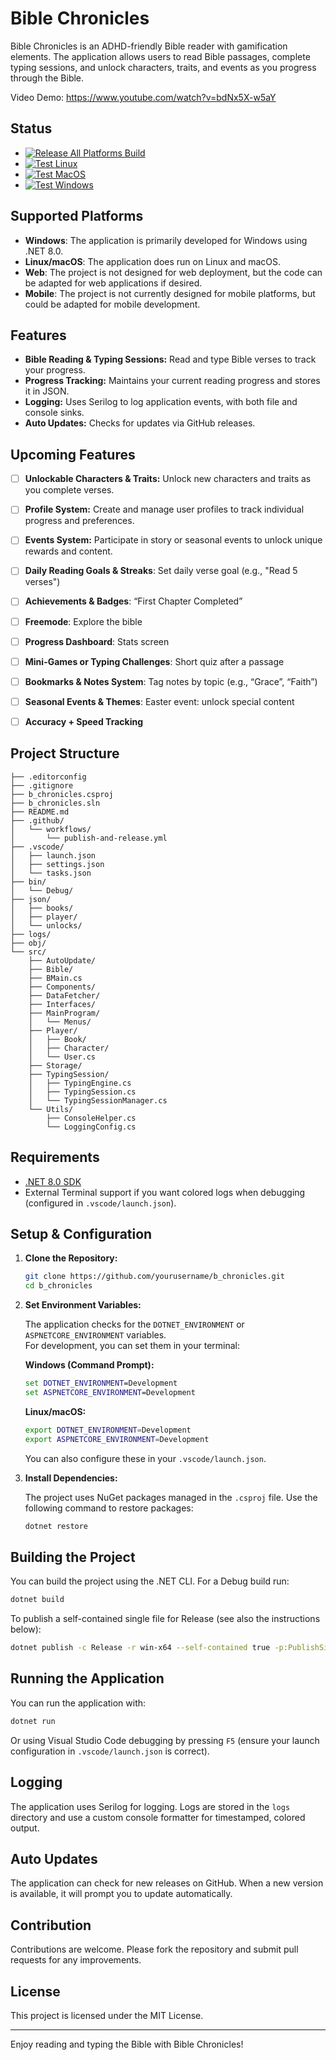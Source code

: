 # Bible Chronicles

Bible Chronicles is an ADHD-friendly Bible reader with gamification elements. The application allows users to read Bible passages, complete typing sessions, and unlock characters, traits, and events as you progress through the Bible.

Video Demo: https://www.youtube.com/watch?v=bdNx5X-w5aY

## Status
- [![Release All Platforms Build](https://github.com/alcoranpaul/b_chronicles/actions/workflows/publish-and-release.yml/badge.svg?branch=main&event=push)](https://github.com/alcoranpaul/b_chronicles/actions/workflows/publish-and-release.yml)
- [![Test Linux](https://github.com/alcoranpaul/b_chronicles/actions/workflows/build-test-linux.yml/badge.svg?branch=main&event=push)](https://github.com/alcoranpaul/b_chronicles/actions/workflows/build-test-linux.yml)
- [![Test MacOS](https://github.com/alcoranpaul/b_chronicles/actions/workflows/build-test-macos.yml/badge.svg?branch=main&event=push)](https://github.com/alcoranpaul/b_chronicles/actions/workflows/build-test-macos.yml)
- [![Test Windows](https://github.com/alcoranpaul/b_chronicles/actions/workflows/build-test-windows.yml/badge.svg?branch=main&event=push)](https://github.com/alcoranpaul/b_chronicles/actions/workflows/build-test-windows.yml)


## Supported Platforms
- **Windows**: The application is primarily developed for Windows using .NET 8.0.
- **Linux/macOS**: The application does run on Linux and macOS.
- **Web**: The project is not designed for web deployment, but the code can be adapted for web applications if desired.
- **Mobile**: The project is not currently designed for mobile platforms, but could be adapted for mobile development.

## Features

- **Bible Reading & Typing Sessions:** Read and type Bible verses to track your progress.
- **Progress Tracking:** Maintains your current reading progress and stores it in JSON.
- **Logging:** Uses Serilog to log application events, with both file and console sinks.
- **Auto Updates:** Checks for updates via GitHub releases.

## Upcoming Features

- [ ] **Unlockable Characters & Traits:** Unlock new characters and traits as you complete verses.
- [ ] **Profile System:** Create and manage user profiles to track individual progress and preferences.
- [ ] **Events System:** Participate in story or seasonal events to unlock unique rewards and content.
- [ ] **Daily Reading Goals & Streaks**: Set daily verse goal (e.g., "Read 5 verses")
- [ ] **Achievements & Badges**: “First Chapter Completed”
- [ ] **Freemode**: Explore the bible
- [ ] **Progress Dashboard**: Stats screen
- [ ] **Mini-Games or Typing Challenges**: Short quiz after a passage
- [ ] **Bookmarks & Notes System**: Tag notes by topic (e.g., “Grace”, “Faith”)
- [ ] **Seasonal Events & Themes**: Easter event: unlock special content
- [ ] **Accuracy + Speed Tracking**


## Project Structure

```
├── .editorconfig
├── .gitignore
├── b_chronicles.csproj
├── b_chronicles.sln
├── README.md
├── .github/
│   └── workflows/
│       └── publish-and-release.yml
├── .vscode/
│   ├── launch.json
│   ├── settings.json
│   └── tasks.json
├── bin/
│   └── Debug/
├── json/
│   ├── books/
│   ├── player/
│   └── unlocks/
├── logs/
├── obj/
└── src/
    ├── AutoUpdate/
    ├── Bible/
    ├── BMain.cs
    ├── Components/
    ├── DataFetcher/
    ├── Interfaces/
    ├── MainProgram/
    │   └── Menus/
    ├── Player/
    │   ├── Book/
    │   ├── Character/
    │   └── User.cs
    ├── Storage/
    ├── TypingSession/
    │   ├── TypingEngine.cs
    │   ├── TypingSession.cs
    │   └── TypingSessionManager.cs
    └── Utils/
        ├── ConsoleHelper.cs
        └── LoggingConfig.cs
```

## Requirements

- [.NET 8.0 SDK](https://dotnet.microsoft.com/download/dotnet/8.0)
- External Terminal support if you want colored logs when debugging (configured in `.vscode/launch.json`).

## Setup & Configuration

1. **Clone the Repository:**

   ```bash
   git clone https://github.com/yourusername/b_chronicles.git
   cd b_chronicles
   ```

2. **Set Environment Variables:**

   The application checks for the `DOTNET_ENVIRONMENT` or `ASPNETCORE_ENVIRONMENT` variables.  
   For development, you can set them in your terminal:
   
   **Windows (Command Prompt):**

   ```cmd
   set DOTNET_ENVIRONMENT=Development
   set ASPNETCORE_ENVIRONMENT=Development
   ```

   **Linux/macOS:**

   ```bash
   export DOTNET_ENVIRONMENT=Development
   export ASPNETCORE_ENVIRONMENT=Development
   ```

   You can also configure these in your `.vscode/launch.json`.

3. **Install Dependencies:**

   The project uses NuGet packages managed in the `.csproj` file. Use the following command to restore packages:

   ```bash
   dotnet restore
   ```

## Building the Project

You can build the project using the .NET CLI. For a Debug build run:

```bash
dotnet build
```

To publish a self-contained single file for Release (see also the instructions below):

```bash
dotnet publish -c Release -r win-x64 --self-contained true -p:PublishSingleFile=true -p:IncludeAllContentForSelfExtract=true
```

## Running the Application

You can run the application with:

```bash
dotnet run
```

Or using Visual Studio Code debugging by pressing `F5` (ensure your launch configuration in `.vscode/launch.json` is correct).

## Logging

The application uses Serilog for logging. Logs are stored in the `logs` directory and use a custom console formatter for timestamped, colored output.

## Auto Updates

The application can check for new releases on GitHub. When a new version is available, it will prompt you to update automatically.

## Contribution

Contributions are welcome. Please fork the repository and submit pull requests for any improvements.

## License

This project is licensed under the MIT License.

---

Enjoy reading and typing the Bible with Bible Chronicles!
